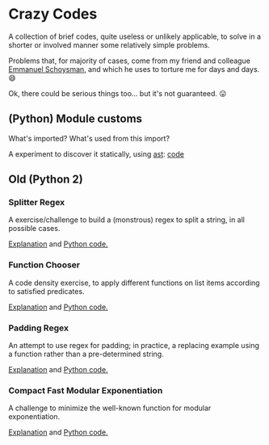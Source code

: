 # Crazy Codes

A collection of brief codes, quite useless or unlikely applicable, to solve in a shorter or involved manner some relatively simple problems.

Problems that, for majority of cases, come from my friend and colleague [Emmanuel Schoysman][1], and which he uses to torture me for days and days. 😄

Ok, there could be serious things too... but it's not guaranteed. 😛

## (Python) Module customs

What's imported? What's used from this import?

A experiment to discover it statically, using [ast][2]: [code](customsStaticAnalyzer.py?raw=true)

## Old (Python 2)

### Splitter Regex

A exercise/challenge to build a (monstrous) regex to split a string, in all possible cases.

[Explanation](splitterRegex.md) and [Python code.](splitterRegex.py?raw=true)

### Function Chooser

A code density exercise, to apply different functions on list items according to satisfied predicates.

[Explanation](functionChooser.md) and [Python code.](functionChooser.py?raw=true)

### Padding Regex

An attempt to use regex for padding; in practice, a replacing example using a function rather than a pre-determined string.

[Explanation](paddingRegex.md) and [Python code.](paddingRegex.py?raw=true)

### Compact Fast Modular Exponentiation

A challenge to minimize the well-known function for modular exponentiation.

[Explanation](compactModExp.md) and [Python code.](compactModExp.py?raw=true)


[1]: https://github.com/eschoysman
[2]: https://docs.python.org/3/library/ast.html
